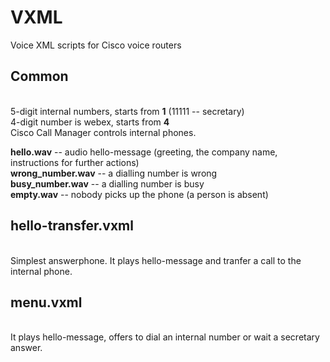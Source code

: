 # VXML
Voice XML scripts for Cisco voice routers

<h2>Common</h2> <br>
5-digit internal numbers, starts from <b>1</b> (11111 -- secretary) <br>
4-digit number is webex, starts from <b>4</b> <br>
Cisco Call Manager controls internal phones. <br>

<b>hello.wav</b> -- audio hello-message (greeting, the company name, instructions for further actions) <br>
<b>wrong_number.wav</b> -- a dialling number is wrong <br>
<b>busy_number.wav</b> -- a dialling number is busy <br>
<b>empty.wav</b> -- nobody picks up the phone (a person is absent) <br>

<h2>hello-transfer.vxml</h2> <br>
Simplest answerphone. It plays hello-message and tranfer a call to the internal phone.

<h2>menu.vxml</h2> <br>
It plays hello-message, offers to dial an internal number or wait a secretary answer.



